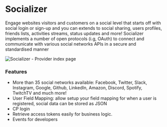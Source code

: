# Socializer

Engage websites visitors and customers on a social level that starts off with social login or sign-up and you can extends to social sharing, users profiles, friends lists, activities streams, status updates and more! Socializer implements a number of open protocols (i.g, OAuth) to connect and communicate with various social networks APIs in a secure and standardised manner

![Socializer - Provider index page](https://enupal.com/assets/docs/socializer-2.png)

### Features

 * More than 35 social networks available: Facebook, Twitter, Slack, Instagram, Google, Github, LinkedIn, Amazon, Discord, Spotify, TwitchTV and much more!
 * User Field Mapping: allow setup your field mapping for when a user is registered, social data can be stored as JSON
 * CP login
 * Retrieve access tokens easily for business logic.
 * Events for developers